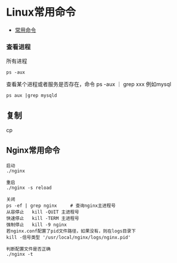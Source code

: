 # Linux常用命令
* [常用命令]()

### 查看进程
所有进程
```linux
ps -aux 
```

查看某个进程或者服务是否存在，命令 ps -aux  ｜ grep xxx 例如mysql

```linux
ps aux |grep mysqld
```



## 复制

cp
## Nginx常用命令

```linux
启动  
./nginx  
  
重启  
./nginx -s reload  
  
关闭  
ps -ef | grep nginx     # 查询nginx主进程号  
从容停止   kill -QUIT 主进程号  
快速停止   kill -TERM 主进程号  
强制停止   kill -9 nginx  
若nginx.conf配置了pid文件路径，如果没有，则在logs目录下  
kill -信号类型 '/usr/local/nginx/logs/nginx.pid'  
  
判断配置文件是否正确  
./nginx -t  

```

